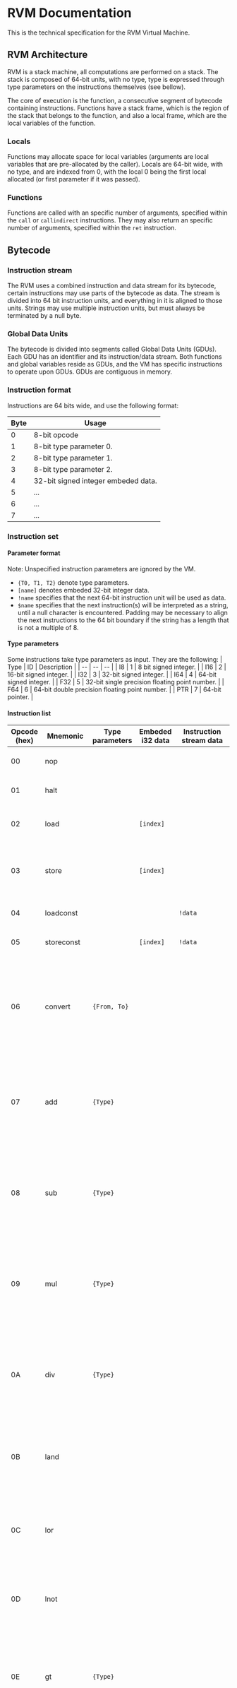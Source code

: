 # RVM Documentation

This is the technical specification for the RVM Virtual Machine.

## RVM Architecture

RVM is a stack machine, all computations are performed on a stack. The stack is composed of 64-bit units, with no type, type is expressed through type parameters on the instructions themselves (see bellow).

The core of execution is the function, a consecutive segment of bytecode containing instructions. Functions have a stack frame, which is the region of the stack that belongs to the function, and also a local frame, which are the local variables of the function.

### Locals

Functions may allocate space for local variables (arguments are local variables that are pre-allocated by the caller). Locals are 64-bit wide, with no type, and are indexed from 0, with the local 0 being the first local allocated (or first parameter if it was passed).


### Functions

Functions are called with an specific number of arguments, specified within the `call` or `callindirect` instructions. They may also return an specific number of arguments, specified within the `ret` instruction.

## Bytecode

### Instruction stream

The RVM uses a combined instruction and data stream for its bytecode, certain instructions may use parts of the bytecode as data. The stream is divided into 64 bit instruction units, and everything in it is aligned to those units. Strings may use multiple instruction units, but must always be terminated by a null byte. 

### Global Data Units

The bytecode is divided into segments called Global Data Units (GDUs). Each GDU has an identifier and its instruction/data stream. Both functions and global variables reside as GDUs, and the VM has specific instructions to operate upon GDUs. GDUs are contiguous in memory.

### Instruction format
Instructions are 64 bits wide, and use the following format:

| Byte | Usage 
| ---- | ---- |
| 0 | 8-bit opcode
| 1 | 8-bit type parameter 0.
| 2 | 8-bit type parameter 1.
| 3 | 8-bit type parameter 2.
| 4 | 32-bit signed integer embeded data.
| 5 | ...
| 6 | ...
| 7 | ...


### Instruction set

#### Parameter format
Note: Unspecified instruction parameters are ignored by the VM.
- `{T0, T1, T2}` denote type parameters.
- `[name]` denotes embeded 32-bit integer data.
- `!name` specifies that the next 64-bit instruction unit will be used as data.
- `$name` specifies that the next instruction(s) will be interpreted as a string, until a null character is encountered. Padding may be necessary to align the next instructions to the 64 bit boundary if the string has a length that is not a multiple of 8.

#### Type parameters
Some instructions take type parameters as input. They are the following:
| Type | ID | Description |
| -- | -- | -- |
| I8 | 1 | 8 bit signed integer. |
| I16 | 2 | 16-bit signed integer. |
| I32 | 3 | 32-bit signed integer. |
| I64 | 4 | 64-bit signed integer. |
| F32 | 5 | 32-bit single precision floating point number. |
| F64 | 6 | 64-bit double precision floating point number. |
| PTR | 7 | 64-bit pointer. |

#### Instruction list

| Opcode (hex) | Mnemonic | Type parameters | Embeded i32 data | Instruction stream data | Usage
| -- | -- | -- | -- | -- | -- |
| 00 | nop | | | |  No operation, does nothing.
| 01 | halt | | | | Stops the virtual machine.
| 02 | load | | `[index]` | | Loads the local at `index` onto the stack.
| 03 | store | | `[index]` | | Pops a value from the stack and stores into the local at `index`.
| 04 | loadconst | | | `!data` | Loads `data` onto the the stack.
| 05 | storeconst | | `[index]` | `!data` | Stores `data` into the local at `index`.
| 06 | convert | `{From, To}` | | | Pops a value from the stack, and applies a type conversion from type `From` into type `To`, then pushes the result back.
| 07 | add | `{Type}` | | | Pops `b`, then pops `a`, and finally pushes the result of `a + b` onto the stack, assuming `a` and `b` to be of type `Type`.
| 08 | sub | `{Type}` | | | Pops `b`, then pops `a`, and finally pushes the result of `a - b` onto the stack, assuming `a` and `b` to be of type `Type`.
| 09 | mul | `{Type}` | | | Pops `b`, then pops `a`, and finally pushes the result of `a * b` onto the stack, assuming `a` and `b` to be of type `Type`.
| 0A | div | `{Type}` | | | Pops `b`, then pops `a`, and finally pushes the result of `a / b` onto the stack, assuming `a` and `b` to be of type `Type`.
| 0B | land | | | | Pops 2 values and performs a logical AND operation. Places result back on the stack.
| 0C | lor | | | | Pops 2 values and performs a logical OR operation. Places result back on the stack.
| 0D | lnot | | | | Pops a value and performs a logical NOT operation. Places result back on the stack.
| 0E | gt | `{Type}`| | | Pops `b`, then pops `a`, and finally pushes the result of the comparison `a > b`, assuming `a` and `b` to be of type `Type`.
| 0F | geq | `{Type}`| | | Pops `b`, then pops `a`, and finally pushes the result of the comparison `a >= b`, assuming `a` and `b` to be of type `Type`.
| 10 | lt | `{Type}`| | | Pops `b`, then pops `a`, and finally pushes the result of the comparison `a < b`, assuming `a` and `b` to be of type `Type`.
| 11 | leq | `{Type}`| | | Pops `b`, then pops `a`, and finally pushes the result of the comparison `a < b`, assuming `a` and `b` to be of type `Type`.
| 12 | eq | `{Type}`| | | Pops `b`, then pops `a`, and finally pushes the result of the comparison `a == b`, assuming `a` and `b` to be of type `Type`.
| 13 | noteq | `{Type}`| | | Pops `b`, then pops `a`, and finally pushes the result of the comparison `a != b`, assuming `a` and `b` to be of type `Type`.
| 14 | band | | | | Pops `b`, then pops `a`, and finally pushes the result of performing a bitwise AND operation.
| 15 | bor | | | | Pops `b`, then pops `a`, and finally pushes the result of performing a bitwise OR operation.
| 16 | bxor | | | | Pops `b`, then pops `a`, and finally pushes the result of performing a bitwise XOR operation.
| 17 | bnot | | | | Pops a value, and pushes the result of performing a bitwise negation operation.
| 18 | lshift | | | | Pops `b`, then pops `a`, and finally pushes the result of the operation `a << (b % 64)`.
| 19 | rshift | | | | Pops `b`, then pops `a`, and finally pushes the result of the operation `a >> (b % 64)`.
| 1A | jmp | | `[Offset]` | | Jumps execution to the instruction located by `Offset` (measured in 64-bit units).
| 1B | jmpif | | `[Offset]` | | Pops a value `a`, then jumps execution to the instruction located by `Offset` (measured in 64-bit units) only if `a` is a `true` value.
| 1C | createlocals | | `[Number]` | | Allocates `Number` locals for the current function frame.
| 1D | call | | `[Argnum]` | `$FunctionName`| Calls the function given by `FunctionName`, and allocates the top `Argnum` values in the stack as locals for the callee function frame, the first argument must be at the top of the stack, so the callee locals are reversed to how they were in the stack originally. 
| 1E | ret | | `[Num]` | | Returns execution to the caller function, passing the top `Num` values of the stack to the caller.
| 1F | callindirect | | `[Argnum]` | | Same as `call`, but after popping the arguments from the stack, it pops an additional parameter `ptr`, that points to the function being called.
| 20 | getglobal | | | `$GlobalName` | Pushes onto the stack the address of a global unit by name `GlobalName`.


### Executable format

RVM executables contain a number of GDUs represented in binary inside them.

For each GDU, the file will have in this order, without padding:
    - GDU header.
    - GDU content.

GDU Header format:

    - Length in bytes of the GDU name string, represented as a decimal number in ASCII characters.
    - `0xFF` separator.
    - GDU name.
    - Length in bytes of the GDU data/instruction content, represented as a decimal number in ASCII characters.
    - `0xFF` separator.


For example, if we have a GDU named 'Hello' and 72 bytes of data, the correct format for the GDU header would be (in hexadecimal):

`35 ff 48 65 6c 6c 6f 37 32 ff [...]`

Or, in a more readable (but not valid for executable file) form:

`5_Hello72_[...]`

After this, all GDUs (header and content) must be concatenated with **no padding between them**.